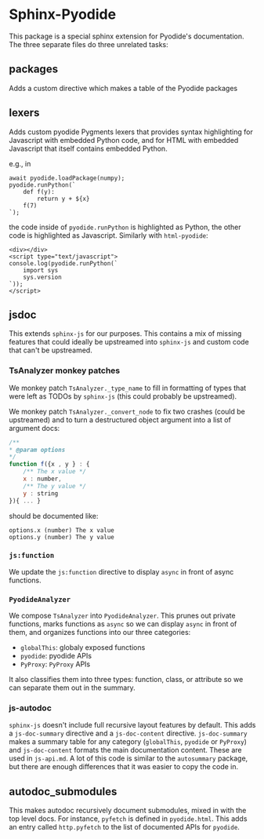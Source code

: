 # Sphinx-Pyodide

This package is a special sphinx extension for Pyodide's documentation.
The three separate files do three unrelated tasks:

## packages

Adds a custom directive which makes a table of the Pyodide packages

## lexers

Adds custom pyodide Pygments lexers that provides syntax highlighting for
Javascript with embedded Python code, and for HTML with embedded Javascript that
itself contains embedded Python.

e.g., in

```pyodide
await pyodide.loadPackage(numpy);
pyodide.runPython(`
    def f(y):
        return y + ${x}
    f(7)
`);
```

the code inside of `pyodide.runPython` is highlighted as Python, the other code
is highlighted as Javascript. Similarly with `html-pyodide`:

```html-pyodide
<div></div>
<script type="text/javascript">
console.log(pyodide.runPython(`
    import sys
    sys.version
`));
</script>
```

## jsdoc

This extends `sphinx-js` for our purposes. This contains a mix of missing
features that could ideally be upstreamed into `sphinx-js` and custom code that
can't be upstreamed.

### TsAnalyzer monkey patches

We monkey patch `TsAnalyzer._type_name` to fill in formatting of types that were
left as TODOs by `sphinx-js` (this could probably be upstreamed).

We monkey patch `TsAnalyzer._convert_node` to fix two crashes (could be
upstreamed) and to turn a destructured object argument into a list of argument docs:

```js
/**
* @param options
*/
function f({x , y } : {
    /** The x value */
    x : number,
    /** The y value */
    y : string
}){ ... }
```

should be documented like:

```
options.x (number) The x value
options.y (number) The y value
```

### `js:function`

We update the `js:function` directive to display `async` in front of async
functions.

### `PyodideAnalyzer`

We compose `TsAnalyzer` into `PyodideAnalyzer`. This prunes out private
functions, marks functions as `async` so we can display `async` in front of
them, and organizes functions into our three categories:

- `globalThis`: globaly exposed functions
- `pyodide`: pyodide APIs
- `PyProxy`: `PyProxy` APIs

It also classifies them into three types: function, class, or attribute so we
can separate them out in the summary.

### js-autodoc

`sphinx-js` doesn't include full recursive layout features by default. This adds
a `js-doc-summary` directive and a `js-doc-content` directive. `js-doc-summary`
makes a summary table for any category (`globalThis`, `pyodide` or `PyProxy`)
and `js-doc-content` formats the main documentation content. These are used in
`js-api.md`. A lot of this code is similar to the `autosummary` package, but
there are enough differences that it was easier to copy the code in.

## autodoc_submodules

This makes autodoc recursively document submodules, mixed in with the top level
docs. For instance, `pyfetch` is defined in `pyodide.html`. This adds an entry
called `http.pyfetch` to the list of documented APIs for `pyodide`.
